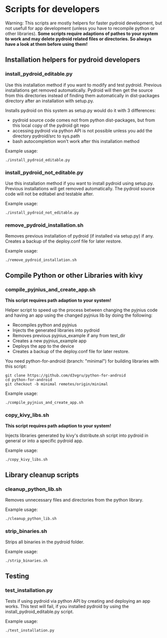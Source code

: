 Scripts for developers
======================

Warning: This scripts are mostly helpers for faster pydroid development, but not usefull for app development (unless you have to recompile python or other libraries). **Some scripts require adaptions of pathes to your system to work and may delete pydroid related files or directories. So always have a look at them before using them!**


Installation helpers for pydroid developers
-------------------------------------------

### install_pydroid_editable.py

Use this installation method if you want to modify and test pydroid.
Previous installations get removed automatically.
Pydroid will then get the source from this directories instead of finding them automatically in dist-packages directory after an installation with setup.py.

Installs pydroid on this system as setup.py would do it with 3 differences:
  - pydroid source code comes not from python dist-packages, but from this local copy of the pydroid git repo
  - accessing pydroid via python API is not possible unless you add the directory pydroid/src to sys.path
  - bash autocompletion won't work after this installation method

Example usage:

    ./install_pydroid_editable.py


### install_pydroid_not_editable.py

Use this installation method if you want to install pydroid using setup.py.
Previous installations will get removed automatically.
The pydroid source code will not be editabel and testable after.

Example usage:

    ./install_pydroid_not_editable.py


### remove_pydroid_installation.sh

Removes previous installation of pydroid (if installed via setup.py) if any.
Creates a backup of the deploy.conf file for later restore.

Example usage:

    ./remove_pydroid_installation.sh


Compile Python or other Libraries with kivy
-------------------------------------------

### compile_pyjnius_and_create_app.sh

**This script requires path adaption to your system!**

Helper script to speed up the process between changing the pyjnius code and having an app using the changed pyjnius lib by doing the following:
  - Recompiles python and pyjnius
  - Injects the generated libraries into pydroid
  - Removes previous pyjnius_example if any from test_dir
  - Creates a new pyjnius_example app
  - Deploys the app to the device
  - Creates a backup of the deploy.conf file for later restore.

You need python-for-android (branch: "minimal") for building libraries with this script:

    git clone https://github.com/d3vgru/python-for-android
    cd python-for-android
    git checkout -b minimal remotes/origin/minimal

Example usage:

    ./compile_pyjnius_and_create_app.sh


### copy_kivy_libs.sh

**This script requires path adaption to your system!**

Injects libraries generated by kivy's distribute.sh script into pydroid in
general or into a specific pydroid app.

Example usage:

    ./copy_kivy_libs.sh


Library cleanup scripts
-----------------------

### cleanup_python_lib.sh

Removes unnecessary files and directories from the python library.

Example usage:

    ./cleanup_python_lib.sh


### strip_binaries.sh

Strips all binaries in the pydroid folder.

Example usage:

    ./strip_binaries.sh


Testing
-------

### test_installation.py

Tests if using pydroid via python API by creating and deploying an app works.
This test will fail, if you installed pydroid by using the install_pydroid_editable.py script.

Example usage:

    ./test_installation.py

